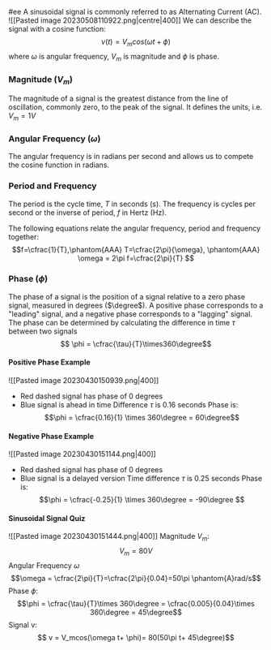 #ee
A sinusoidal signal is commonly referred to as Alternating Current (AC).
![[Pasted image 20230508110922.png|centre|400]]
We can describe the signal with a cosine function:
$$ v(t) = V_mcos(\omega t+ \phi)$$
where $\omega$ is angular frequency, $V_m$ is magnitude and $\phi$ is phase.

### Magnitude ($V_m$)
The magnitude of a signal is the greatest distance from the line of oscillation, commonly zero, to the peak of the signal. It defines the units, i.e. $V_m = 1V$

### Angular Frequency ($\omega$)
The angular frequency is in radians per second and allows us to compete the cosine function in radians.

### Period and Frequency 
The period is the cycle time, $T$ in seconds (s).
The frequency is cycles per second or the inverse of period, $f$ in Hertz (Hz).

The following equations relate the angular frequency, period and frequency together:
$$f=\cfrac{1}{T},\phantom{AAA} T=\cfrac{2\pi}{\omega}, \phantom{AAA} \omega = 2\pi f=\cfrac{2\pi}{T} $$

### Phase ($\phi$)
The phase of a signal is the position of a signal relative to a zero phase signal, measured in degrees ($\degree$). A positive phase corresponds to a "leading" signal, and a negative phase corresponds to a "lagging" signal. The phase can be determined by calculating the difference in time $\tau$ between two signals 
$$ \phi = \cfrac{\tau}{T}\times360\degree$$
#### Positive Phase Example
![[Pasted image 20230430150939.png|400]]
- Red dashed signal has phase of 0 degrees
- Blue signal is ahead in time
Difference $\tau$ is 0.16 seconds
Phase is:
$$\phi = \cfrac{0.16}{1} \times 360\degree = 60\degree$$


#### Negative Phase Example
![[Pasted image 20230430151144.png|400]]
- Red dashed signal has phase of 0 degrees
- Blue signal is a delayed version
Time difference $\tau$ is 0.25 seconds
Phase is: 
$$\phi = \cfrac{-0.25}{1} \times 360\degree = -90\degree $$
#### Sinusoidal Signal Quiz
![[Pasted image 20230430151444.png|400]]
Magnitude $V_m$:
$$ V_m = 80V$$
Angular Frequency $\omega$
$$\omega = \cfrac{2\pi}{T}=\cfrac{2\pi}{0.04}=50\pi \phantom{A}rad/s$$
Phase $\phi$:
$$\phi = \cfrac{\tau}{T}\times 360\degree = \cfrac{0.005}{0.04}\times 360\degree = 45\degree$$
Signal v:
$$ v = V_mcos(\omega t+ \phi)= 80(50\pi t+ 45\degree)$$